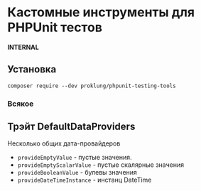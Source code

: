 # Кастомные инструменты для PHPUnit тестов

**INTERNAL**

## Установка

`composer require --dev proklung/phpunit-testing-tools`

### Всякое

## Трэйт DefaultDataProviders

Несколько общих дата-провайдеров

- `provideEmptyValue` - пустые значения.
- `provideEmptyScalarValue` - пустые скалярные значения
- `provideBooleanValue` - булевы значения
- `provideDateTimeInstance` - инстанц DateTime


